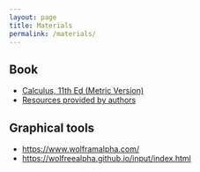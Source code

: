 ```yaml
---
layout: page
title: Materials
permalink: /materials/
---
```


<!---{% include image.html url="/_images/cover2.jpg" width=175 align="right" %}--->

## Book

* [Calculus, 11th Ed (Metric Version)](https://www.cengage.co.uk/books/9781337616195/)
* [Resources provided by authors](https://www.larsoncalculus.com/calc11/)

## Graphical tools
* https://www.wolframalpha.com/
* https://wolfreealpha.github.io/input/index.html

